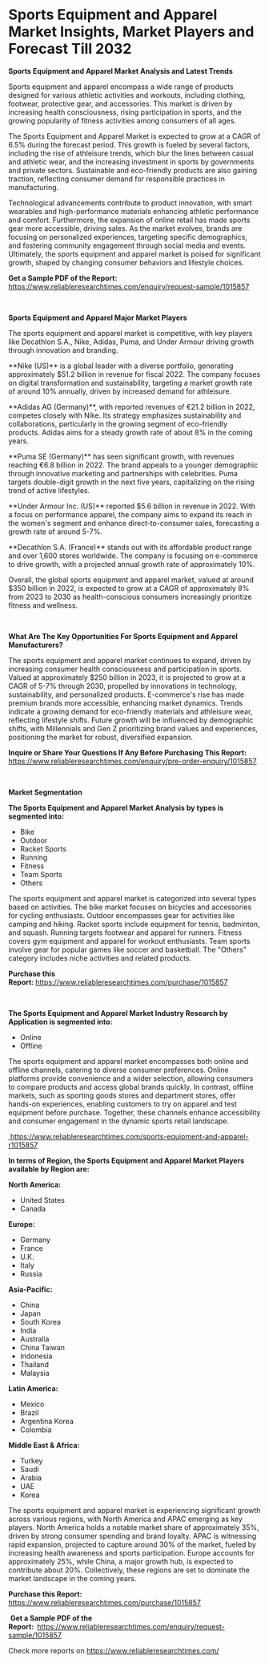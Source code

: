 <p><h1>Sports Equipment and Apparel Market Insights, Market Players and Forecast Till 2032</h1></p><p><strong>Sports Equipment and Apparel Market Analysis and Latest Trends</strong></p>
<p><p>Sports equipment and apparel encompass a wide range of products designed for various athletic activities and workouts, including clothing, footwear, protective gear, and accessories. This market is driven by increasing health consciousness, rising participation in sports, and the growing popularity of fitness activities among consumers of all ages.</p><p>The Sports Equipment and Apparel Market is expected to grow at a CAGR of 6.5% during the forecast period. This growth is fueled by several factors, including the rise of athleisure trends, which blur the lines between casual and athletic wear, and the increasing investment in sports by governments and private sectors. Sustainable and eco-friendly products are also gaining traction, reflecting consumer demand for responsible practices in manufacturing.</p><p>Technological advancements contribute to product innovation, with smart wearables and high-performance materials enhancing athletic performance and comfort. Furthermore, the expansion of online retail has made sports gear more accessible, driving sales. As the market evolves, brands are focusing on personalized experiences, targeting specific demographics, and fostering community engagement through social media and events. Ultimately, the sports equipment and apparel market is poised for significant growth, shaped by changing consumer behaviors and lifestyle choices.</p></p>
<p><strong>Get a Sample PDF of the Report:&nbsp;</strong> <a href="https://www.reliableresearchtimes.com/enquiry/request-sample/1015857?utm_campaign=2382&utm_medium=2&utm_source=Github&utm_content=ia&utm_term=07022025&utm_id=sports-equipment-and-apparel">https://www.reliableresearchtimes.com/enquiry/request-sample/1015857</a></p>
<p>&nbsp;</p>
<p><strong>Sports Equipment and Apparel Major Market Players</strong></p>
<p><p>The sports equipment and apparel market is competitive, with key players like Decathlon S.A., Nike, Adidas, Puma, and Under Armour driving growth through innovation and branding.</p><p>**Nike (US)** is a global leader with a diverse portfolio, generating approximately $51.2 billion in revenue for fiscal 2022. The company focuses on digital transformation and sustainability, targeting a market growth rate of around 10% annually, driven by increased demand for athleisure.</p><p>**Adidas AG (Germany)**, with reported revenues of €21.2 billion in 2022, competes closely with Nike. Its strategy emphasizes sustainability and collaborations, particularly in the growing segment of eco-friendly products. Adidas aims for a steady growth rate of about 8% in the coming years.</p><p>**Puma SE (Germany)** has seen significant growth, with revenues reaching €6.8 billion in 2022. The brand appeals to a younger demographic through innovative marketing and partnerships with celebrities. Puma targets double-digit growth in the next five years, capitalizing on the rising trend of active lifestyles.</p><p>**Under Armour Inc. (US)** reported $5.6 billion in revenue in 2022. With a focus on performance apparel, the company aims to expand its reach in the women's segment and enhance direct-to-consumer sales, forecasting a growth rate of around 5-7%.</p><p>**Decathlon S.A. (France)** stands out with its affordable product range and over 1,600 stores worldwide. The company is focusing on e-commerce to drive growth, with a projected annual growth rate of approximately 10%.</p><p>Overall, the global sports equipment and apparel market, valued at around $350 billion in 2022, is expected to grow at a CAGR of approximately 8% from 2023 to 2030 as health-conscious consumers increasingly prioritize fitness and wellness.</p></p>
<p>&nbsp;</p>
<p><strong>What Are The Key Opportunities For Sports Equipment and Apparel Manufacturers?</strong></p>
<p><p>The sports equipment and apparel market continues to expand, driven by increasing consumer health consciousness and participation in sports. Valued at approximately $250 billion in 2023, it is projected to grow at a CAGR of 5-7% through 2030, propelled by innovations in technology, sustainability, and personalized products. E-commerce's rise has made premium brands more accessible, enhancing market dynamics. Trends indicate a growing demand for eco-friendly materials and athleisure wear, reflecting lifestyle shifts. Future growth will be influenced by demographic shifts, with Millennials and Gen Z prioritizing brand values and experiences, positioning the market for robust, diversified expansion.</p></p>
<p><strong>Inquire or Share Your Questions If Any Before Purchasing This Report:</strong> <a href="https://www.reliableresearchtimes.com/enquiry/pre-order-enquiry/1015857?utm_campaign=2382&utm_medium=2&utm_source=Github&utm_content=ia&utm_term=07022025&utm_id=sports-equipment-and-apparel">https://www.reliableresearchtimes.com/enquiry/pre-order-enquiry/1015857</a></p>
<p>&nbsp;</p>
<p><strong>Market Segmentation</strong></p>
<p><strong>The Sports Equipment and Apparel Market Analysis by types is segmented into:</strong></p>
<p><ul><li>Bike</li><li>Outdoor</li><li>Racket Sports</li><li>Running</li><li>Fitness</li><li>Team Sports</li><li>Others</li></ul></p>
<p><p>The sports equipment and apparel market is categorized into several types based on activities. The bike market focuses on bicycles and accessories for cycling enthusiasts. Outdoor encompasses gear for activities like camping and hiking. Racket sports include equipment for tennis, badminton, and squash. Running targets footwear and apparel for runners. Fitness covers gym equipment and apparel for workout enthusiasts. Team sports involve gear for popular games like soccer and basketball. The "Others" category includes niche activities and related products.</p></p>
<p><strong>Purchase this Report:&nbsp;</strong><a href="https://www.reliableresearchtimes.com/purchase/1015857?utm_campaign=2382&utm_medium=2&utm_source=Github&utm_content=ia&utm_term=07022025&utm_id=sports-equipment-and-apparel">https://www.reliableresearchtimes.com/purchase/1015857</a></p>
<p>&nbsp;</p>
<p><strong>The Sports Equipment and Apparel Market Industry Research by Application is segmented into:</strong></p>
<p><ul><li>Online</li><li>Offline</li></ul></p>
<p><p>The sports equipment and apparel market encompasses both online and offline channels, catering to diverse consumer preferences. Online platforms provide convenience and a wider selection, allowing consumers to compare products and access global brands quickly. In contrast, offline markets, such as sporting goods stores and department stores, offer hands-on experiences, enabling customers to try on apparel and test equipment before purchase. Together, these channels enhance accessibility and consumer engagement in the dynamic sports retail landscape.</p></p>
<p><a href="https://www.reliableresearchtimes.com/sports-equipment-and-apparel-r1015857?utm_campaign=2382&utm_medium=2&utm_source=Github&utm_content=ia&utm_term=07022025&utm_id=sports-equipment-and-apparel">&nbsp;https://www.reliableresearchtimes.com/sports-equipment-and-apparel-r1015857</a></p>
<p><strong>In terms of Region, the Sports Equipment and Apparel Market Players available by Region are:</strong></p>
<p>
    <p> <strong> North America: </strong>
        <ul>
            <li>United States</li>
            <li>Canada</li>
        </ul>
        </p> 
    <p> <strong> Europe: </strong>
        <ul>
            <li>Germany</li>
            <li>France</li>
            <li>U.K.</li>
            <li>Italy</li>
            <li>Russia</li>
        </ul>
        </p> 
    <p> <strong> Asia-Pacific: </strong>
        <ul>
            <li>China</li>
            <li>Japan</li>
            <li>South Korea</li>
            <li>India</li>
            <li>Australia</li>
            <li>China Taiwan</li>
            <li>Indonesia</li>
            <li>Thailand</li>
            <li>Malaysia</li>
        </ul>
        </p> 
    <p> <strong> Latin America: </strong>
        <ul>
            <li>Mexico</li>
            <li>Brazil</li>
            <li>Argentina Korea</li>
            <li>Colombia</li>
        </ul>
        </p> 
    <p> <strong> Middle East & Africa: </strong>
        <ul>
            <li>Turkey</li>
            <li>Saudi</li>
            <li>Arabia</li>
            <li>UAE</li>
            <li>Korea</li>
        </ul>
    </p>
    </p>
<p><p>The sports equipment and apparel market is experiencing significant growth across various regions, with North America and APAC emerging as key players. North America holds a notable market share of approximately 35%, driven by strong consumer spending and brand loyalty. APAC is witnessing rapid expansion, projected to capture around 30% of the market, fueled by increasing health awareness and sports participation. Europe accounts for approximately 25%, while China, a major growth hub, is expected to contribute about 20%. Collectively, these regions are set to dominate the market landscape in the coming years.</p></p>
<p><strong>Purchase this Report: </strong><a href="https://www.reliableresearchtimes.com/purchase/1015857?utm_campaign=2382&utm_medium=2&utm_source=Github&utm_content=ia&utm_term=07022025&utm_id=sports-equipment-and-apparel">https://www.reliableresearchtimes.com/purchase/1015857</a></p>
<p>&nbsp;<strong>Get a Sample PDF of the Report:&nbsp;&nbsp;</strong><a href="https://www.reliableresearchtimes.com/enquiry/request-sample/1015857?utm_campaign=2382&utm_medium=2&utm_source=Github&utm_content=ia&utm_term=07022025&utm_id=sports-equipment-and-apparel">https://www.reliableresearchtimes.com/enquiry/request-sample/1015857</a></p>
<p><strong></strong></p>
<p>Check more reports on <a href="https://www.reliableresearchtimes.com/?utm_campaign=2382&utm_medium=2&utm_source=Github&utm_content=ia&utm_term=07022025&utm_id=sports-equipment-and-apparel">https://www.reliableresearchtimes.com/</a></p>